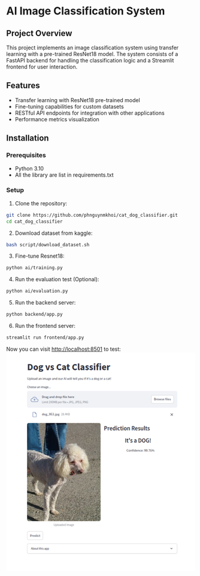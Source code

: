 # AI Image Classification System

## Project Overview
This project implements an image classification system using transfer learning with a pre-trained ResNet18 model. The system consists of a FastAPI backend for handling the classification logic and a Streamlit frontend for user interaction.

## Features
- Transfer learning with ResNet18 pre-trained model
- Fine-tuning capabilities for custom datasets
- RESTful API endpoints for integration with other applications
- Performance metrics visualization

## Installation

### Prerequisites
- Python 3.10
- All the library are list in requirements.txt

### Setup
1. Clone the repository:
```bash
git clone https://github.com/phnguynmkhoi/cat_dog_classifier.git
cd cat_dog_classifier
```
2. Download dataset from kaggle:
```bash
bash script/download_dataset.sh
```
3. Fine-tune Resnet18:
```bash
python ai/training.py
```
4. Run the evaluation test (Optional):
```bash
python ai/evaluation.py
```
5. Run the backend server:
```bash
python backend/app.py
```
6. Run the frontend server:
```bash
streamlit run frontend/app.py
```
Now you can visit [http://localhost:8501](http://localhost:8501) to test:
![alt text](images/frontend.png)